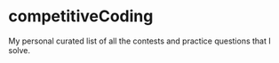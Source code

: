 # competitiveCoding
My personal curated list of all the contests and practice questions that I solve.
